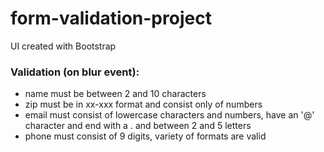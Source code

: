 # form-validation-project

UI created with Bootstrap

### Validation (on blur event):
- name must be between 2 and 10 characters
- zip must be in xx-xxx format and consist only of numbers
- email must consist of lowercase characters and numbers, have an '@' character and end with a . and between 2 and 5 letters
- phone must consist of 9 digits, variety of formats are valid
